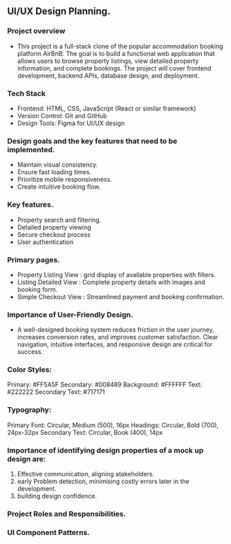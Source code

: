 ## UI/UX Design Planning.

### Project overview

- This project is a full-stack clone of the popular accommodation booking platform AirBnB. The goal is to build a functional web application that allows users to browse property listings, view detailed property information, and complete bookings. The project will cover frontend development, backend APIs, database design, and deployment.


### Tech Stack
- Frontend: HTML, CSS, JavaScript (React or similar framework)
- Version Control: Git and GitHub
- Design Tools: Figma for UI/UX design


### Design goals and the key features that need to be implemented.

- Maintain visual consistency.
- Ensure fast loading times.
- Prioritize mobile responsiveness.
- Create intuitive booking flow.

### Key features.

- Property search and filtering.
- Detailed property viewing
- Secure checkout process
- User authentication

### Primary pages.

- Property Listing View : grid display of available properties with filters.
- Listing Detailed View : Complete property details with images and booking form.
- Simple Checkout View : Streamlined payment and booking confirmation.

### Importance of User-Friendly Design.
- A well-designed booking system reduces friction in the user journey, increases conversion rates, and improves customer satisfaction. Clear navigation, intuitive interfaces, and responsive design are critical for success.


### Color Styles:

Primary: #FF5A5F
Secondary: #008489
Background: #FFFFFF
Text: #222222
Secondary Text: #717171

### Typography:

Primary Font: Circular, Medium (500), 16px
Headings: Circular, Bold (700), 24px-32px
Secondary Text: Circular, Book (400), 14px

### Importance of identifying design properties of a mock up design are:
 1. Effective communication, aligning atakeholders.
 2. early Problem detection, minimising costly errors later in the development.
 3. building design confidence.

### Project Roles and Responsibilities.









### UI Component Patterns.










